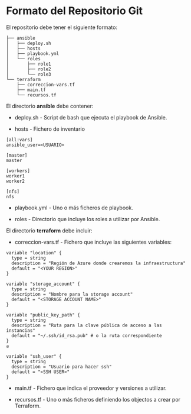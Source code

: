 # Formato del Repositorio Git

El repositorio debe tener el siguiente formato:

```
├── ansible
│   ├── deploy.sh
│   ├── hosts
│   ├── playbook.yml
│   └── roles
│       ├── role1
│       ├── role2
│       └── role3
└── terraform
    ├── correccion-vars.tf
    ├── main.tf
    └── recursos.tf
```


El directorio **ansible** debe contener:

* deploy.sh - Script de bash que ejecuta el playbook de Ansible.

* hosts - Fichero de inventario

```
[all:vars]
ansible_user=<USUARIO>

[master]
master

[workers]
worker1
worker2

[nfs]
nfs
```

* playbook.yml - Uno o más ficheros de playbook.

* roles - Directorio que incluye los roles a utilizar por Ansible.

El directorio **terraform** debe incluir:

* correccion-vars.tf - Fichero que incluye las siguientes variables:

```
variable "location" {
  type = string
  description = "Región de Azure donde crearemos la infraestructura"
  default = "<YOUR REGION>" 
}

variable "storage_account" {
  type = string
  description = "Nombre para la storage account"
  default = "<STORAGE ACCOUNT NAME>"
}

variable "public_key_path" {
  type = string
  description = "Ruta para la clave pública de acceso a las instancias"
  default = "~/.ssh/id_rsa.pub" # o la ruta correspondiente
}
a

variable "ssh_user" {
  type = string
  description = "Usuario para hacer ssh"
  default = "<SSH USER>"
}
```

* main.tf - Fichero que indica el proveedor y versiones a utilizar.

* recursos.tf - Uno o más ficheros definiendo los objectos a crear por Terraform.
